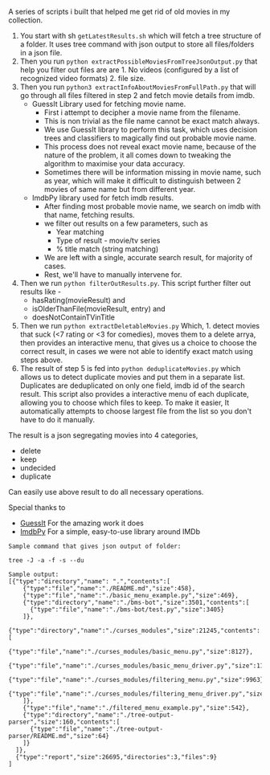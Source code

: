 A series of scripts i built that helped me get rid of old movies in my collection.

1. You start with sh `getLatestResults.sh` which will fetch a 
tree structure of a folder. It uses tree command with json 
output to store all files/folders in a json file.
2. Then you run `python extractPossibleMoviesFromTreeJsonOutput.py`
that help you filter out files are are 1. No videos (configured 
by a list of recognized video formats) 2. file size.
3. Then you run `python3 extractInfoAboutMoviesFromFullPath.py` 
that will go through all files filtered in step 2 and fetch
movie details from imdb.
   - GuessIt Library used for fetching movie name.
       - First i attempt to decipher a movie name from the filename. 
       - This is non trivial as the file name cannot be exact match 
       always.
       - We use GuessIt library to perform this task, which uses 
       decision trees and classifiers to magically find out 
       probable movie name.
       - This process does not reveal exact movie name, because of
       the nature of the problem, it all comes down to tweaking 
       the algorithm to maximise your data accuracy.
       - Sometimes there will be information missing in movie
       name, such as year, which will make it difficult to distinguish 
       between 2 movies of same name but from different year.
   - ImdbPy library used for fetch imdb results.
       - After finding most probable movie name, we search on imdb 
       with that name, fetching results.
       - we filter out results on a few parameters, such as
           - Year matching
           - Type of result - movie/tv series 
           - % title match (string matching)
       - We are left with a single, accurate search result, for 
       majority of cases.
       - Rest, we'll have to manually intervene for.
4. Then we run `python filterOutResults.py`. This script further
filter out results like - 
   - hasRating(movieResult) and 
   - isOlderThanFile(movieResult, entry) and 
   - doesNotContainTVinTitle
5. Then we run `python extractDeletableMovies.py` Which, 1. detect
movies that suck (<7 rating or <3 for comedies), moves them to 
a delete arrya, then provides an interactive menu, that gives 
us a choice to choose the correct result, in cases we were 
not able to identify exact match using steps above.
6. The result of step 5 is fed into `python deduplicateMovies.py` 
which allows us to detect duplicate movies and put them in a 
separate list. 
Duplicates are deduplicated on only one field, imdb id of the search
result. This script also provides a interactive menu of each duplicate,
allowing you to choose which files to keep. To make it easier,
It automatically attempts to choose largest file from the list so
you don't have to do it manually.

The result is a json segregating movies into 4 categories, 
- delete
- keep
- undecided
- duplicate

Can easily use above result to do all necessary operations.
       
Special thanks to 
- [GuessIt](https://guessit.readthedocs.io/en/latest/) For the amazing work it does
- [ImdbPy](https://imdbpy.github.io/) For a simple, easy-to-use library around IMDb 
       

```
Sample command that gives json output of folder:

tree -J -a -f -s --du

Sample output:
[{"type":"directory","name": ".","contents":[
    {"type":"file","name":"./README.md","size":458},
    {"type":"file","name":"./basic_menu_example.py","size":469},
    {"type":"directory","name":"./bms-bot","size":3501,"contents":[
      {"type":"file","name":"./bms-bot/test.py","size":3405}
    ]},
    {"type":"directory","name":"./curses_modules","size":21245,"contents":[
      {"type":"file","name":"./curses_modules/basic_menu.py","size":8127},
      {"type":"file","name":"./curses_modules/basic_menu_driver.py","size":1170},
      {"type":"file","name":"./curses_modules/filtering_menu.py","size":9963},
      {"type":"file","name":"./curses_modules/filtering_menu_driver.py","size":1793}
    ]},
    {"type":"file","name":"./filtered_menu_example.py","size":542},
    {"type":"directory","name":"./tree-output-parser","size":160,"contents":[
      {"type":"file","name":"./tree-output-parser/README.md","size":64}
    ]}
  ]},
  {"type":"report","size":26695,"directories":3,"files":9}
]
```